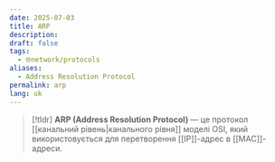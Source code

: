 ```yaml
---
date: 2025-07-03
title: ARP
description: 
draft: false
tags:
  - 🌐network/protocols
aliases:
  - Address Resolution Protocol
permalink: arp
lang: uk
---
```


> [!tldr]
> **ARP (Address Resolution Protocol)** — це протокол [[канальний рівень|канального рівня]] моделі OSI, який використовується для перетворення [[IP]]-адрес в [[MAC]]-адреси.
